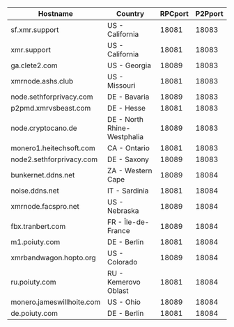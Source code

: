 Hostname | Country | RPCport | P2Pport
--- | --- | --- | ---
sf.xmr.support | US - California | 18081 | 18083
xmr.support | US - California | 18081 | 18083
ga.clete2.com | US - Georgia | 18089 | 18083
xmrnode.ashs.club | US - Missouri | 18081 | 18083
node.sethforprivacy.com | DE - Bavaria | 18089 | 18083
p2pmd.xmrvsbeast.com | DE - Hesse | 18081 | 18083
node.cryptocano.de | DE - North Rhine-Westphalia | 18089 | 18083
monero1.heitechsoft.com | CA - Ontario | 18081 | 18083
node2.sethforprivacy.com | DE - Saxony | 18089 | 18083
bunkernet.ddns.net | ZA - Western Cape | 18089 | 18084
noise.ddns.net | IT - Sardinia | 18081 | 18084
xmrnode.facspro.net | US - Nebraska | 18089 | 18084
fbx.tranbert.com | FR - Île-de-France | 18089 | 18084
m1.poiuty.com | DE - Berlin | 18081 | 18084
xmrbandwagon.hopto.org | US - Colorado | 18089 | 18084
ru.poiuty.com | RU - Kemerovo Oblast | 18081 | 18084
monero.jameswillhoite.com | US - Ohio | 18089 | 18084
de.poiuty.com | DE - Berlin | 18081 | 18084
